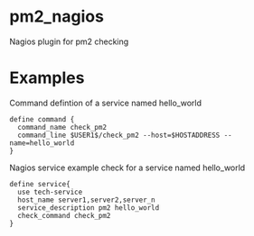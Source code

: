 pm2_nagios
==========

Nagios plugin for pm2 checking

# Examples

Command defintion of a service named hello_world

    define command {
      command_name check_pm2
      command_line $USER1$/check_pm2 --host=$HOSTADDRESS --name=hello_world
    }

Nagios service example check for a service named hello_world

    define service{
      use tech-service
      host_name server1,server2,server_n
      service_description pm2 hello_world
      check_command check_pm2
    }
